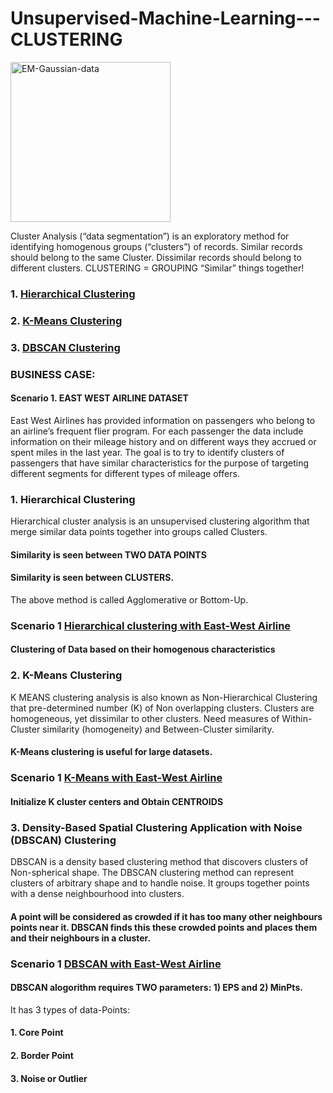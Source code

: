 # Unsupervised-Machine-Learning---CLUSTERING
<a title="Chire, CC BY-SA 3.0 &lt;https://creativecommons.org/licenses/by-sa/3.0&gt;, via Wikimedia Commons" href="https://commons.wikimedia.org/wiki/File:EM-Gaussian-data.svg"><img width="256" alt="EM-Gaussian-data" src="https://upload.wikimedia.org/wikipedia/commons/thumb/d/d8/EM-Gaussian-data.svg/256px-EM-Gaussian-data.svg.png" ></a>

Cluster Analysis (“data segmentation”) is an exploratory method for identifying homogenous groups (“clusters”) of records.
Similar records should belong to the same Cluster. Dissimilar records should belong to different clusters. 
CLUSTERING = GROUPING “Similar” things together!

### 1. [Hierarchical Clustering](#HC)
### 2. [K-Means Clustering](#KM)
### 3. [DBSCAN Clustering](#DC)


### BUSINESS CASE: 
#### Scenario 1. EAST WEST AIRLINE DATASET
East West Airlines has provided information on passengers who belong to an airline’s frequent flier program. For each passenger the data include information on their mileage history and on different ways they accrued or spent miles in the last year. The goal is to try to identify clusters of passengers that have similar characteristics for the purpose of targeting different segments for different types of mileage offers.


### 1. Hierarchical Clustering <a name="HC"></a>

Hierarchical cluster analysis  is an unsupervised clustering algorithm that merge similar data points together into groups called Clusters.
#### Similarity is seen between TWO DATA POINTS
#### Similarity is seen between CLUSTERS.
The above method is called Agglomerative or Bottom-Up.

### Scenario 1 [Hierarchical clustering with East-West Airline](https://github.com/D4Danny/Hierarchical-Clustering-for-Airline/blob/main/Hierarchical%20Clustering%20for%20East%20West%20Airline.ipynb)
#### Clustering of Data based on their homogenous characteristics





### 2. K-Means Clustering <a name="KM"></a>
K MEANS clustering analysis  is also known as Non-Hierarchical Clustering that pre-determined number (K) of Non overlapping clusters.
Clusters are homogeneous, yet dissimilar to other clusters. 
Need measures of Within-Cluster similarity (homogeneity) and Between-Cluster similarity.
#### K-Means clustering is useful for large datasets.

### Scenario 1 [K-Means with East-West Airline](https://github.com/D4Danny/K-Means-Clustering-for-Airline/blob/main/K%20Mean%20Clustering%20for%20East%20West%20Airline.ipynb)
#### Initialize K cluster centers and Obtain CENTROIDS 


### 3. Density-Based Spatial Clustering Application with Noise (DBSCAN) Clustering <a name="DC"></a>
DBSCAN is a density based clustering method that discovers clusters of Non-spherical shape. The DBSCAN clustering method can represent clusters of arbitrary shape and to handle noise. It groups together points with a dense neighbourhood into clusters.

#### A point will be considered as crowded if it has too many other neighbours points near it. DBSCAN finds this these crowded points and places them and their neighbours in a cluster.


### Scenario 1 [DBSCAN with East-West Airline](https://github.com/D4Danny/DBSCAN-Clustering-for-Airline/blob/main/DBSCAN%20Clustering%20for%20East%20West%20Airline.ipynb)
#### DBSCAN alogorithm requires TWO parameters: 1) EPS and 2) MinPts. 
It has 3 types of data-Points:
#### 1. Core Point
#### 2. Border Point
#### 3. Noise or Outlier


